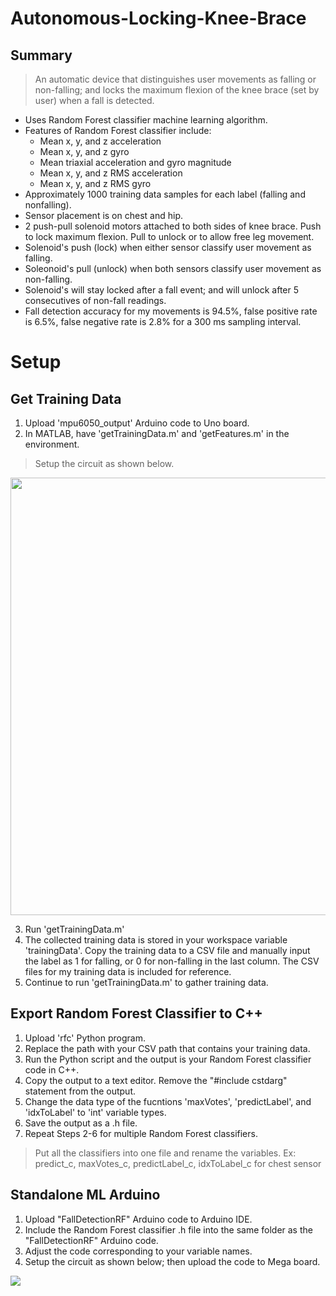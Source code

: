 # Autonomous-Locking-Knee-Brace

## Summary
> An automatic device that distinguishes user movements as falling or non-falling; and locks the maximum flexion of the knee brace (set by user) when a fall is detected.

- Uses Random Forest classifier machine learning algorithm.
- Features of Random Forest classifier include:
  - Mean x, y, and z acceleration
  - Mean x, y, and z gyro
  - Mean triaxial acceleration and gyro magnitude
  - Mean x, y, and z RMS acceleration
  - Mean x, y, and z RMS gyro
- Approximately 1000 training data samples for each label (falling and nonfalling).
- Sensor placement is on chest and hip.
- 2 push-pull solenoid motors attached to both sides of knee brace. Push to lock maximum flexion. Pull to unlock or to allow free leg movement.
- Solenoid's push (lock) when either sensor classify user movement as falling.
- Soleonoid's pull (unlock) when both sensors classify user movement as non-falling.
- Solenoid's will stay locked after a fall event; and will unlock after 5 consecutives of non-fall readings.
- Fall detection accuracy for my movements is 94.5%, false positive rate is 6.5%, false negative rate is 2.8% for a 300 ms sampling interval.


# Setup
## Get Training Data
1. Upload 'mpu6050_output' Arduino code to Uno board.
2. In MATLAB, have 'getTrainingData.m' and 'getFeatures.m' in the environment.
> Setup the circuit as shown below.
<img src="https://user-images.githubusercontent.com/84931559/120691398-697d4580-c474-11eb-9fd0-e62b2ad93697.png" width="700">

3. Run 'getTrainingData.m'
4. The collected training data is stored in your workspace variable 'trainingData'. Copy the training data to a CSV file and manually input the label as 1 for falling, or 0 for non-falling in the last column. The CSV files for my training data is included for reference.
5. Continue to run 'getTrainingData.m' to gather training data.

## Export Random Forest Classifier to C++
1. Upload 'rfc' Python program.
2. Replace the path with your CSV path that contains your training data.
3. Run the Python script and the output is your Random Forest classifier code in C++. 
4. Copy the output to a text editor. Remove the "#include cstdarg" statement from the output.
5. Change the data type of the fucntions 'maxVotes', 'predictLabel', and 'idxToLabel' to 'int' variable types.
6. Save the output as a .h file.
7. Repeat Steps 2-6 for multiple Random Forest classifiers.
> Put all the classifiers into one file and rename the variables. Ex: predict_c, maxVotes_c, predictLabel_c, idxToLabel_c for chest sensor

## Standalone ML Arduino
1. Upload "FallDetectionRF" Arduino code to Arduino IDE.
2. Include the Random Forest classifier .h file into the same folder as the "FallDetectionRF" Arduino code.
3. Adjust the code corresponding to your variable names.
4. Setup the circuit as shown below; then upload the code to Mega board.
<img src="https://user-images.githubusercontent.com/84931559/120695492-76e8fe80-c479-11eb-82a4-1e4a17a5788e.png">
